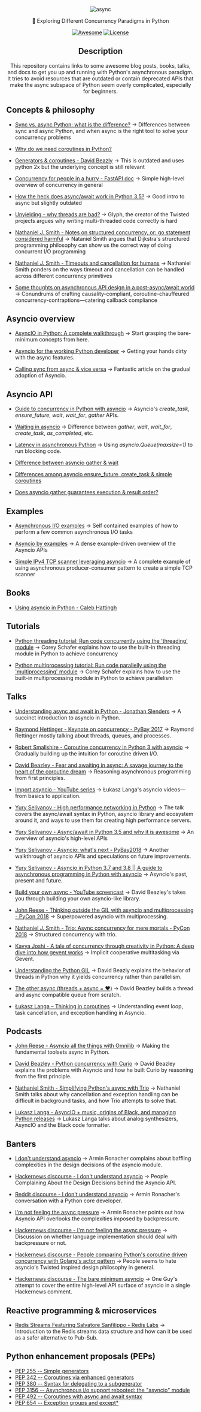 <div align="center">

![async](https://user-images.githubusercontent.com/30027932/114286121-d4fef400-9a7d-11eb-9e1c-34904ac79aa3.png)


🌿 Exploring Different Concurrency Paradigms in Python

[![Awesome](https://awesome.re/badge-flat.svg)](https://awesome.re)
[![License](https://img.shields.io/cocoapods/l/AFNetworking?style=flat-square)](https://github.com/rednafi/think-asyncio/blob/master/LICENSE)

</div>


<div align="center">

## Description

This repository contains links to some awesome blog posts, books, talks, and docs to get you up and running with Python's asynchronous paradigm. It tries to avoid resources that are outdated or contain deprecated APIs that make the async subspace of Python seem overly complicated, especially for beginners.

</div>


## Concepts & philosophy

* [Sync vs. async Python: what is the difference?](https://blog.miguelgrinberg.com/post/sync-vs-async-python-what-is-the-difference) -> Differences between sync and async Python, and when async is the right tool to solve your concurrency problems

* [Why do we need coroutines in Python?](https://stackoverflow.com/questions/40925797/why-do-we-need-coroutines-in-python)

* [Generators & coroutines - David Beazly](http://www.dabeaz.com/coroutines/Coroutines.pdf) -> This is outdated and uses python 2x but the underlying concept is still relevant


* [Concurrency for people in a hurry - FastAPI doc](https://fastapi.tiangolo.com/async/) -> Simple high-level overview of concurrency in general

* [How the heck does async/await work in Python 3.5?](https://snarky.ca/how-the-heck-does-async-await-work-in-python-3-5/) -> Good intro to async but slightly outdated

* [Unyielding - why threads are bad?](https://glyph.twistedmatrix.com/2014/02/unyielding.html) -> Glyph, the creator of the Twisted projects argues why writing multi-threaded code correctly is hard

* [Nathaniel J. Smith - Notes on structured concurrency, or: go statement considered harmful](https://vorpus.org/blog/notes-on-structured-concurrency-or-go-statement-considered-harmful/) -> Nataniel Smith argues that Dijkstra's strurctured programming philosophy can show us the correct way of doing concurrent I/O programming

* [Nathaniel J. Smith - Timeouts and cancellation for humans](https://vorpus.org/blog/timeouts-and-cancellation-for-humans/) -> Nathaniel Smith ponders on the ways timeout and cancellation can be handled across different concurrency primitives

* [Some thoughts on asynchronous API design in a post-async/await world](https://vorpus.org/blog/some-thoughts-on-asynchronous-api-design-in-a-post-asyncawait-world/) -> Conundrums of crafting causality-compliant, coroutine-chauffeured concurrency-contraptions—catering callback compliance

## Asyncio overview

* [AsyncIO in Python: A complete walkthrough](https://realpython.com/async-io-python/) -> Start grasping the bare-minimum concepts from here.

* [Asyncio for the working Python developer](https://yeray.dev/python/asyncio/asyncio-for-the-working-python-developer) -> Getting your hands dirty with the async features.

* [Calling sync from async & vice versa](https://www.aeracode.org/2018/02/19/python-async-simplified/) -> Fantastic article on the gradual adoption of Asyncio.


## Asyncio API

* [Guide to concurrency in Python with asyncio](https://www.integralist.co.uk/posts/python-asyncio/#gather) -> Asyncio's *create_task*, *ensure_future*, *wait*, *wait_for*, *gather* APIs.

* [Waiting in asyncio](https://hynek.me/articles/waiting-in-asyncio/) -> Difference between *gather*, *wait*, *wait_for*, *create_task*, *as_completed*, etc.

* [Latency in asynchronous Python](https://nullprogram.com/blog/2020/05/24/) -> Using *asyncio.Queue(maxsize=1)* to run blocking code.

* [Difference between asyncio gather & wait](https://stackoverflow.com/questions/42231161/asyncio-gather-vs-asyncio-wait#:~:text=gather%20mainly%20focuses%20on%20gathering,just%20waits%20on%20the%20futures.)

* [Differences among asyncio ensure_future, create_task & simple coroutines](https://stackoverflow.com/questions/36342899/asyncio-ensure-future-vs-baseeventloop-create-task-vs-simple-coroutine#:~:text=ensure_future%20is%20a%20method%20to,implement%20this%20function%20different%20ways.)

* [Does asyncio gather guarantees execution & result order?](https://stackoverflow.com/questions/54668701/asyncio-gather-scheduling-order-guarantee#:~:text=Yes%2C%20at%20least%20from%20the,of%20them%20one%20by%20one.)


## Examples

* [Asynchronous I/O examples](https://github.com/rednafi/think-async/tree/master/examples) -> Self contained examples of how to perform a few common asynchronous I/O tasks

* [Asyncio by examples](https://www.pythonsheets.com/notes/python-asyncio.html#) -> A dense example-driven overview of the Asyncio APIs

* [Simple IPv4 TCP scanner leveraging asyncio](https://github.com/rednafi/tcp-port-scanner) -> A complete example of using asynchronous producer-consumer pattern to create a simple TCP scanner


## Books

* [Using asyncio in Python - Caleb Hattingh](https://www.goodreads.com/book/show/50083143-using-asyncio-in-python?ac=1&from_search=true&qid=Ozrygzthcs&rank=3)


## Tutorials

* [Python threading tutorial: Run code concurrently using the 'threading' module](https://www.youtube.com/watch?v=IEEhzQoKtQU) -> Corey Schafer explains how to use the built-in threading module in Python to achieve concurrency

* [Python multiprocessing tutorial: Run code parallelly using the 'multiprocessing' module](https://www.youtube.com/watch?v=fKl2JW_qrso&t=36s) -> Corey Schafer explains how to use the built-in multiprocessing module in Python to achieve parallelism

## Talks

* [Understanding async and await in Python - Jonathan Slenders](https://www.youtube.com/watch?v=a_wWnxH2o0Y) -> A succinct introduction to asyncio in Python.

* [Raymond Hettinger - Keynote on concurrency - PyBay 2017](https://www.youtube.com/watch?v=9zinZmE3Ogk) -> Raymond Rettinger mostly talking about threads, queues, and processes.

* [Robert Smallshire - Coroutine concurrency in Python 3 with asyncio](https://www.youtube.com/watch?v=c5wodlqGK-M&t=2782s) -> Gradually building up the intuition for coroutine driven I/O.

* [David Beazley - Fear and awaiting in async: A savage journey to the heart of the coroutine dream](https://www.youtube.com/watch?v=E-1Y4kSsAFc&list=RDQMFa6jr3zatoc&index=3) -> Reasoning asynchronous programming from first principles.

* [Import asyncio - YouTube series](https://www.youtube.com/watch?v=Xbl7XjFYsN4&t=18s) -> Łukasz Langa's asyncio videos—from basics to application.

* [Yury Selivanov - High performance networking in Python](https://www.youtube.com/watch?v=pi49aiLBas8) -> The talk covers the async/await syntax in Python, asyncio library and ecosystem around it, and ways to use them for creating high performance servers.

* [Yury Selivanov - Async/await in Python 3.5 and why it is awesome](https://www.youtube.com/watch?v=m28fiN9y_r8&t=1s) -> An overview of asyncio's high-level APIs

* [Yury Selivanov - Asyncio: what's next - PyBay2018](https://www.youtube.com/watch?v=vem5GHboRNM) -> Another walkthrough of asyncio APIs and speculations on future improvements.

* [Yury Selivanov - Asyncio in Python 3.7 and 3.8 || A guide to asynchronous programming in Python with asyncio](https://www.youtube.com/watch?v=5ZUXg5uzrGU&t=4s) -> Asyncio's past, present and future.

* [Build your own async - YouTube screencast](https://www.youtube.com/watch?v=Y4Gt3Xjd7G8) -> David Beazley's takes you through building your own asyncio-like library.

* [John Reese - Thinking outside the GIL with asyncio and multiprocessing - PyCon 2018](https://www.youtube.com/watch?v=0kXaLh8Fz3k&t=125s) -> Superpowered asyncio with multiprocessing.

* [Nathaniel J. Smith - Trio: Async concurrency for mere mortals - PyCon 2018](https://www.youtube.com/watch?v=oLkfnc_UMcE&t=76s) -> Structured concurrency with trio.

* [Kavya Joshi - A tale of concurrency through creativity in Python: A deep dive into how gevent works](https://www.youtube.com/watch?v=GunMToxbE0E) -> Implicit cooperative multitasking via Gevent.

* [Understanding the Python GIL](https://www.youtube.com/watch?v=Obt-vMVdM8s&t=33s) -> David Beazly explains the behavior of threads in Python why it yields concurrency rather than parallelism.

* [The other async (threads + async = ❤️)](https://www.youtube.com/watch?v=x1ndXuw7S0s) -> David Beazley builds a thread and async compatible queue from scratch.

* [Łukasz Langa – Thinking in coroutines](https://www.youtube.com/watch?v=cvwrkOnn9xo) -> Understanding event loop, task cancellation, and exception handling in Asyncio.

## Podcasts

* [John Reese - Asyncio all the things with Omnilib](https://talkpython.fm/episodes/show/304/asyncio-all-the-things-with-omnilib) -> Making the fundamental toolsets async in Python.

* [David Beazley - Python concurrency with Curio](https://talkpython.fm/episodes/show/107/python-concurrency-with-curio) -> David Beazley explains the problems with Asyncio and how he built Curio by reasoning from the first principle.

* [Nathaniel Smith - Simplifying Python's async with Trio](https://talkpython.fm/episodes/show/167/simplifying-pythons-async-with-trio) -> Nathaniel Smith talks about why cancellation and exception handling can be difficult in background tasks, and how Trio attempts to solve that.

* [Lukasz Langa - AsyncIO + music, origins of Black, and managing Python releases](https://realpython.com/podcasts/rpp/7/) -> Lukasz Langa talks about analog synthesizers, AsyncIO and the Black code formatter.

## Banters

* [I don't understand asyncio](https://lucumr.pocoo.org/2016/10/30/i-dont-understand-asyncio/) -> Armin Ronacher complains about baffling complexities in the design decisions of the asyncio module.

* [Hackernews discourse - I don't understand asyncio](https://news.ycombinator.com/item?id=12829759) -> People Complaining About the Design Decisions behind the Asyncio API.

* [Reddit discourse - I don't understand asyncio](https://www.reddit.com/r/Python/comments/5a6gmv/i_dont_understand_pythons_asyncio_armin_ronachers/) -> Armin Ronacher's conversation with a Python core developer.

* [I'm not feeling the async pressure](https://lucumr.pocoo.org/2020/1/1/async-pressure/) -> Armin Ronacher points out how Asyncio API overlooks the complexities imposed by backpressure.

* [Hackernews discourse - I'm not feeling the async pressure](https://news.ycombinator.com/item?id=21927427) -> Discussion on whether language implementation should deal with backpressure or not.

* [Hackernews discourse - People comparing Python's coroutine driven concurrency with Golang's actor pattern](https://news.ycombinator.com/item?id=23289563) -> People seems to hate asyncio's Twisted inspired design philosophy in general.

* [Hackernews discourse - The bare minimum asyncio](https://news.ycombinator.com/item?id=17714304) -> One Guy's attempt to cover the entire high-level API surface of asyncio in a single Hackernews comment.

## Reactive programming & microservices

* [Redis Streams Featuring Salvatore Sanfilippo - Redis Labs](https://www.youtube.com/watch?v=qXEyuUxQXZM) -> Introduction to the Redis streams data structure and how can it be used as a safer alternative to Pub-Sub.


## Python enhancement proposals (PEPs)

* [PEP 255 -- Simple generators](https://www.python.org/dev/peps/pep-0255/)
* [PEP 342 -- Coroutines via enhanced generators](https://www.python.org/dev/peps/pep-0342/)
* [PEP 380 -- Syntax for delegating to a subgenerator](https://www.python.org/dev/peps/pep-0380/)
* [PEP 3156 -- Asynchronous i/o support rebooted: the "asyncio" module](https://www.python.org/dev/peps/pep-3156/)
* [PEP 492 -- Coroutines with async and await syntax](https://www.python.org/dev/peps/pep-0492/)
* [PEP 654 -- Exception groups and except*](https://www.python.org/dev/peps/pep-0654/)

